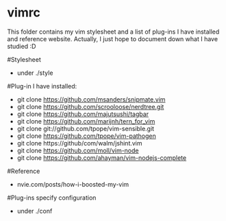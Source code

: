 vimrc
=====
This folder contains my vim stylesheet and a list of plug-ins I have installed 
and reference website. Actually, I just hope to document down what I have studied :D


#Stylesheet 
*	under ./style

#Plug-in I have installed: 
*	git clone https://github.com/msanders/snipmate.vim
*	git clone https://github.com/scrooloose/nerdtree.git
*	git clone https://github.com/majutsushi/tagbar
*	git clone https://github.com/marijnh/tern_for_vim
*	git clone git://github.com/tpope/vim-sensible.git
*	git clone https://github.com/tpope/vim-pathogen
*	git clone https://github/com/walm/jshint.vim
*	git clone https://github.com/moll/vim-node
*	git clone https://github.com/ahayman/vim-nodejs-complete

#Reference
*	nvie.com/posts/how-i-boosted-my-vim

#Plug-ins specify configuration
*	under ./conf

